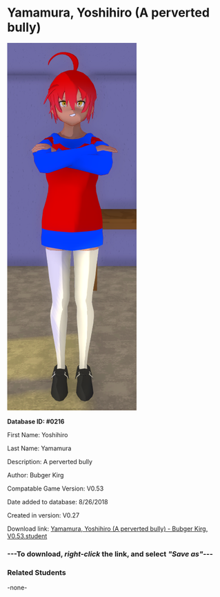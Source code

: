 # Yamamura, Yoshihiro (A perverted bully)

<img src="../../Files/Images/Yamamura, Yoshihiro (A perverted bully).png" title="Yamamura, Yoshihiro (A perverted bully) - Bubger Kirg, V0.53">

**Database ID: #0216**

First Name: Yoshihiro

Last Name: Yamamura

Description: A perverted bully

Author: Bubger Kirg

Compatable Game Version: V0.53

Date added to database: 8/26/2018

Created in version: V0.27

Download link: <a href="https://raw.githubusercontent.com/Arbiter1223/Daigaku-Gurashi-Custom-Students/master/Files/Student%20Files/Yamamura%2C%20Yoshihiro%20(A%20perverted%20bully)%20-%20Bubger%20Kirg%2C%20V0.53.student">Yamamura, Yoshihiro (A perverted bully) - Bubger Kirg, V0.53.student</a>

### ---**To download, _right-click_ the link, and select _"Save as"_**---

### Related Students

-none-
